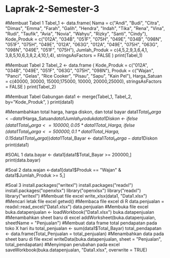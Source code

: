 # Laprak-2-Semester-3
#Membuat Tabel 1
Tabel_1 <- data.frame(
  Nama = c("Andi", "Budi", "Citra", "Dimas", "Emma", "Farah", "Galih", "Hendra",
           "Indah", "Tika", "Rena", "Vina", "Rudi", "Taufik", "Avia", "Novia",
           "Wahyu", "Rizky", "Santi", "Cindy"),
  Kode_Produk = c("012A", "034B", "051F", "075H", "049E", "034B", "098N", "051F", "075H", "049E", "012A", "063G", "012A", "049E", "075H", "063G", "098N", "049E", "051F", "075H"),
  Jumlah_Produk = c(4,5,2,9,3,6,4,1, 3,8,5,10,6,3,8,2,4,10,1,4),
  stringsAsFactors = FALSE
)
print(Tabel_1)

#Membuat Tabel 2
Tabel_2 <- data.frame (
  Kode_Produk = c("012A", "034B", "049E", "051F", "063G", "075H", "098N"),
  Produk = c("Wajan", "Panci", "Gelas", "Rice Cooker", "Pisau", "Sapu", "Kain Pel"),
  Harga_Satuan = c(40000, 30000, 15000,175000, 10000, 20000,25000),
  stringsAsFactors = FALSE
)
print(Tabel_2)

#Membuat Tabel Gabungan
data1 <- merge(Tabel_1, Tabel_2, by="Kode_Produk", )
print(data1)

#Menambahkan total harga, harga diskon, dan total bayar
data1$Total_Harga <- data1$Harga_Satuan*data1$Jumlah_Produk
data1$Diskon <- ifelse (data1$Total_Harga <= 100000, 0.05*data1$Total_Harga, ifelse
  (data1$Total_Harga <= 500000, 0.1*data1$Total_Harga, 0.15*data1$Total_Harga))
data1$Total_Bayar <- data1$Total_Harga - data1$Diskon
print(data1)


#SOAL 1
data.bayar <- data1[data1$Total_Bayar >= 200000,]
print(data.bayar)

#Soal 2
data.wajan <-data1[data1$Produk == "Wajan" & data1$Jumlah_Produk >= 5,]

#Soal 3
install.packages("writexl")
install.packages("readxl")
install.packages("openxlsx")
library("openxlsx")
library("readxl")
library("writexl")
#Membuat file excel
write_xlsx(data1, "Data1.xlsx")
#Mencari letak file excel
getwd()
#Membaca file excel di R
data.penjualan = readxl::read_excel("Data1.xlsx")
data.penjualan
#Membuka file excel
buka.datapenjualan <- loadWorkbook("Data1.xlsx")
buka.datapenjualan
#Menambahkan sheet baru di excel
addWorksheet(buka.datapenjualan, sheetName = "Penjualan")
#Membuat data frame total pendapatan pada toko X hari itu
total_penjualan <- sum(data1$Total_Bayar)
total_pendapatan <- data.frame(Total_Penjualan = total_penjualan)
#Menambahkan data pada sheet baru di file excel
writeData(buka.datapenjualan, sheet = "Penjualan", total_pendapatan)
#Menyimpan perubahan pada excel
saveWorkbook(buka.datapenjualan, "Data1.xlsx", overwrite = TRUE)
